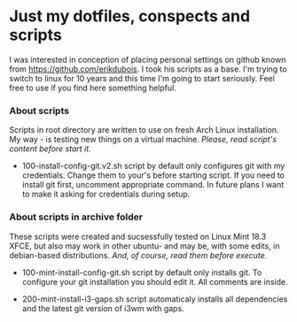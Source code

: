 # Just my dotfiles, conspects and scripts

I was interested in conception of placing personal settings on github known from https://github.com/erikdubois. I took his scripts as a base. I'm trying to switch to linux for 10 years and this time I'm going to start seriously.
Feel free to use if you find here something helpful.

### About scripts

Scripts in root directory are written to use on fresh Arch Linux installation. My way - is testing new things on a virtual machine. *Please, read script's content before start it.*

- 100-install-config-git.v2.sh script by default only configures git with my credentials. Change them to your's before starting script. If you need to install git first, uncomment appropriate command. In future plans I want to make it asking for credentials during setup.

### About scripts in archive folder

These scripts were created and sucsessfully tested on Linux Mint 18.3 XFCE, but also may work in other ubuntu- and may be, with some edits, in debian-based distributions. *And, of course, read them before execute.*

- 100-mint-install-config-git.sh script by default only installs git. To configure your git installation you should edit it. All comments are inside.

- 200-mint-install-i3-gaps.sh script automaticaly installs all dependencies and the latest git version of i3wm with gaps.
